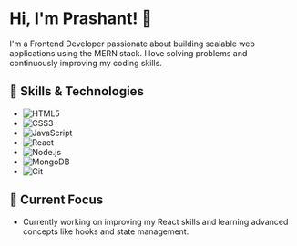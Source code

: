 # Hi, I'm Prashant! 👋

I'm a Frontend Developer passionate about building scalable web applications using the MERN stack. I love solving problems and continuously improving my coding skills.

## 🚀 Skills & Technologies
- ![HTML5](https://img.shields.io/badge/HTML5-#E34F26?style=for-the-badge&logo=html5&logoColor=white)
- ![CSS3](https://img.shields.io/badge/CSS3-#1572B6?style=for-the-badge&logo=css3&logoColor=white)
- ![JavaScript](https://img.shields.io/badge/JavaScript-#F7DF1E?style=for-the-badge&logo=javascript&logoColor=white)
- ![React](https://img.shields.io/badge/React-#61DAFB?style=for-the-badge&logo=react&logoColor=black)
- ![Node.js](https://img.shields.io/badge/Node.js-#339933?style=for-the-badge&logo=node.js&logoColor=white)
- ![MongoDB](https://img.shields.io/badge/MongoDB-#47A248?style=for-the-badge&logo=mongodb&logoColor=white)
- ![Git](https://img.shields.io/badge/Git-#F1502F?style=for-the-badge&logo=git&logoColor=white)


## 💼 Current Focus
- Currently working on improving my React skills and learning advanced concepts like hooks and state management.

